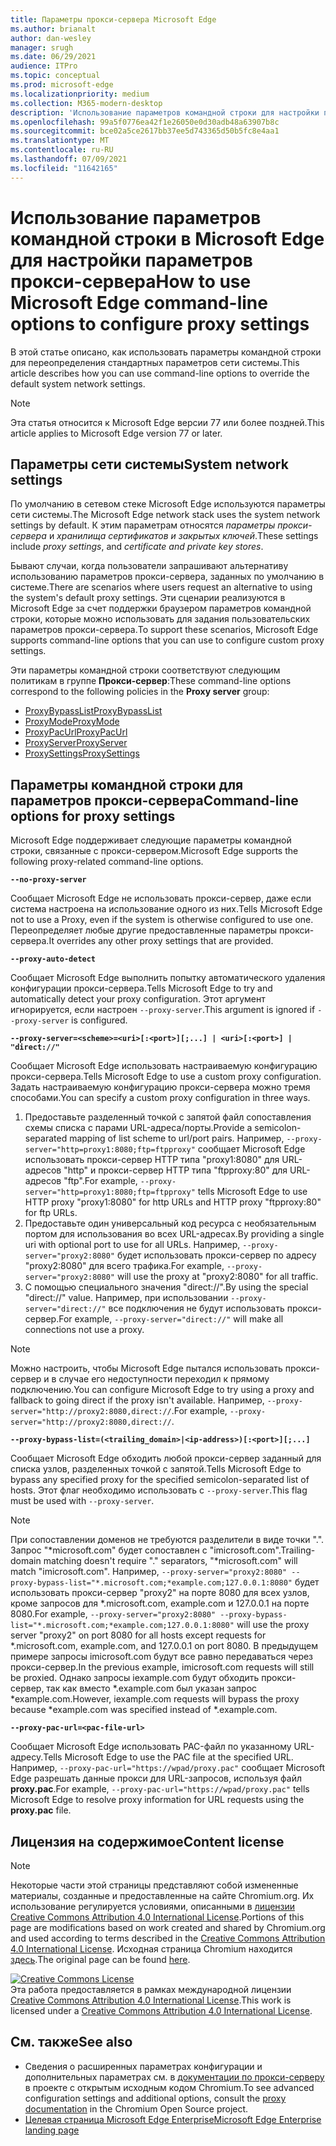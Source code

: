 ```yaml
---
title: Параметры прокси-сервера Microsoft Edge
ms.author: brianalt
author: dan-wesley
manager: srugh
ms.date: 06/29/2021
audience: ITPro
ms.topic: conceptual
ms.prod: microsoft-edge
ms.localizationpriority: medium
ms.collection: M365-modern-desktop
description: 'Использование параметров командной строки для настройки параметров прокси-сервера '
ms.openlocfilehash: 99a5f0776ea42f1e26050e0d30adb48a63907b8c
ms.sourcegitcommit: bce02a5ce2617bb37ee5d743365d50b5fc8e4aa1
ms.translationtype: MT
ms.contentlocale: ru-RU
ms.lasthandoff: 07/09/2021
ms.locfileid: "11642165"
---
```

# <a name="how-to-use-microsoft-edge-command-line-options-to-configure-proxy-settings"></a><span data-ttu-id="ed6bf-103">Использование параметров командной строки в Microsoft Edge для настройки параметров прокси-сервера</span><span class="sxs-lookup"><span data-stu-id="ed6bf-103">How to use Microsoft Edge command-line options to configure proxy settings</span></span>

<span data-ttu-id="ed6bf-104">В этой статье описано, как использовать параметры командной строки для переопределения стандартных параметров сети системы.</span><span class="sxs-lookup"><span data-stu-id="ed6bf-104">This article describes how you can use command-line options to override the default system network settings.</span></span>

>[!NOTE]
><span data-ttu-id="ed6bf-105">Эта статья относится к Microsoft Edge версии 77 или более поздней.</span><span class="sxs-lookup"><span data-stu-id="ed6bf-105">This article applies to Microsoft Edge version 77 or later.</span></span>

## <a name="system-network-settings"></a><span data-ttu-id="ed6bf-106">Параметры сети системы</span><span class="sxs-lookup"><span data-stu-id="ed6bf-106">System network settings</span></span>

<span data-ttu-id="ed6bf-107">По умолчанию в сетевом стеке Microsoft Edge используются параметры сети системы.</span><span class="sxs-lookup"><span data-stu-id="ed6bf-107">The Microsoft Edge network stack uses the system network settings by default.</span></span> <span data-ttu-id="ed6bf-108">К этим параметрам относятся *параметры прокси-сервера* и *хранилища сертификатов и закрытых ключей*.</span><span class="sxs-lookup"><span data-stu-id="ed6bf-108">These settings include *proxy settings*, and *certificate and private key stores*.</span></span>

<span data-ttu-id="ed6bf-109">Бывают случаи, когда пользователи запрашивают альтернативу использованию параметров прокси-сервера, заданных по умолчанию в системе.</span><span class="sxs-lookup"><span data-stu-id="ed6bf-109">There are scenarios where users request an alternative to using the system's default proxy settings.</span></span> <span data-ttu-id="ed6bf-110">Эти сценарии реализуются в Microsoft Edge за счет поддержки браузером параметров командной строки, которые можно использовать для задания пользовательских параметров прокси-сервера.</span><span class="sxs-lookup"><span data-stu-id="ed6bf-110">To support these scenarios, Microsoft Edge supports command-line options that you can use to configure custom proxy settings.</span></span>

<span data-ttu-id="ed6bf-111">Эти параметры командной строки соответствуют следующим политикам в группе **Прокси-сервер**:</span><span class="sxs-lookup"><span data-stu-id="ed6bf-111">These command-line options correspond to the following policies in the **Proxy server** group:</span></span>

- [<span data-ttu-id="ed6bf-112">ProxyBypassList</span><span class="sxs-lookup"><span data-stu-id="ed6bf-112">ProxyBypassList</span></span>](./microsoft-edge-policies.md#proxybypasslist)
- [<span data-ttu-id="ed6bf-113">ProxyMode</span><span class="sxs-lookup"><span data-stu-id="ed6bf-113">ProxyMode</span></span>](./microsoft-edge-policies.md#proxymode)
- [<span data-ttu-id="ed6bf-114">ProxyPacUrl</span><span class="sxs-lookup"><span data-stu-id="ed6bf-114">ProxyPacUrl</span></span>](./microsoft-edge-policies.md#proxypacurl)
- [<span data-ttu-id="ed6bf-115">ProxyServer</span><span class="sxs-lookup"><span data-stu-id="ed6bf-115">ProxyServer</span></span>](./microsoft-edge-policies.md#proxyserver)
- [<span data-ttu-id="ed6bf-116">ProxySettings</span><span class="sxs-lookup"><span data-stu-id="ed6bf-116">ProxySettings</span></span>](./microsoft-edge-policies.md#proxysettings)

## <a name="command-line-options-for-proxy-settings"></a><span data-ttu-id="ed6bf-117">Параметры командной строки для параметров прокси-сервера</span><span class="sxs-lookup"><span data-stu-id="ed6bf-117">Command-line options for proxy settings</span></span>

<span data-ttu-id="ed6bf-118">Microsoft Edge поддерживает следующие параметры командной строки, связанные с прокси-сервером.</span><span class="sxs-lookup"><span data-stu-id="ed6bf-118">Microsoft Edge supports the following proxy-related command-line options.</span></span>

 **`--no-proxy-server`**
 
<span data-ttu-id="ed6bf-119">Сообщает Microsoft Edge не использовать прокси-сервер, даже если система настроена на использование одного из них.</span><span class="sxs-lookup"><span data-stu-id="ed6bf-119">Tells Microsoft Edge not to use a Proxy, even if the system is otherwise configured to use one.</span></span> <span data-ttu-id="ed6bf-120">Переопределяет любые другие предоставленные параметры прокси-сервера.</span><span class="sxs-lookup"><span data-stu-id="ed6bf-120">It overrides any other proxy settings that are provided.</span></span>

**`--proxy-auto-detect`**

<span data-ttu-id="ed6bf-121">Сообщает Microsoft Edge выполнить попытку автоматического удаления конфигурации прокси-сервера.</span><span class="sxs-lookup"><span data-stu-id="ed6bf-121">Tells Microsoft Edge to try and automatically detect your proxy configuration.</span></span> <span data-ttu-id="ed6bf-122">Этот аргумент игнорируется, если настроен `--proxy-server`.</span><span class="sxs-lookup"><span data-stu-id="ed6bf-122">This argument is ignored if `--proxy-server` is configured.</span></span>

**`--proxy-server=<scheme>=<uri>[:<port>][;...] | <uri>[:<port>] | "direct://"`**

<span data-ttu-id="ed6bf-123">Сообщает Microsoft Edge использовать настраиваемую конфигурацию прокси-сервера.</span><span class="sxs-lookup"><span data-stu-id="ed6bf-123">Tells Microsoft Edge to use a custom proxy configuration.</span></span> <span data-ttu-id="ed6bf-124">Задать настраиваемую конфигурацию прокси-сервера можно тремя способами.</span><span class="sxs-lookup"><span data-stu-id="ed6bf-124">You can specify a custom proxy configuration in three ways.</span></span>

1. <span data-ttu-id="ed6bf-125">Предоставьте разделенный точкой с запятой файл сопоставления схемы списка с парами URL-адреса/порты.</span><span class="sxs-lookup"><span data-stu-id="ed6bf-125">Provide a semicolon-separated mapping of list scheme to url/port pairs.</span></span> <span data-ttu-id="ed6bf-126">Например, `--proxy-server="http=proxy1:8080;ftp=ftpproxy"` сообщает Microsoft Edge использовать прокси-сервер HTTP типа "proxy1:8080" для URL-адресов "http" и прокси-сервер HTTP типа "ftpproxy:80" для URL-адресов "ftp".</span><span class="sxs-lookup"><span data-stu-id="ed6bf-126">For example, `--proxy-server="http=proxy1:8080;ftp=ftpproxy"` tells Microsoft Edge to use HTTP proxy "proxy1:8080" for http URLs and HTTP proxy "ftpproxy:80" for ftp URLs.</span></span>
2. <span data-ttu-id="ed6bf-127">Предоставьте один универсальный код ресурса с необязательным портом для использования во всех URL-адресах.</span><span class="sxs-lookup"><span data-stu-id="ed6bf-127">By providing a single uri with optional port to use for all URLs.</span></span> <span data-ttu-id="ed6bf-128">Например, `--proxy-server="proxy2:8080"` будет использовать прокси-сервер по адресу "proxy2:8080" для всего трафика.</span><span class="sxs-lookup"><span data-stu-id="ed6bf-128">For example, `--proxy-server="proxy2:8080"` will use the proxy at "proxy2:8080" for all traffic.</span></span>
3. <span data-ttu-id="ed6bf-129">С помощью специального значения "direct://".</span><span class="sxs-lookup"><span data-stu-id="ed6bf-129">By using the special "direct://" value.</span></span> <span data-ttu-id="ed6bf-130">Например, при использовании `--proxy-server="direct://"` все подключения не будут использовать прокси-сервер.</span><span class="sxs-lookup"><span data-stu-id="ed6bf-130">For example, `--proxy-server="direct://"` will make all connections not use a proxy.</span></span> 

>[!NOTE]
><span data-ttu-id="ed6bf-131">Можно настроить, чтобы Microsoft Edge пытался использовать прокси-сервер и в случае его недоступности переходил к прямому подключению.</span><span class="sxs-lookup"><span data-stu-id="ed6bf-131">You can configure Microsoft Edge to try using a proxy and fallback to going direct if the proxy isn't available.</span></span> <span data-ttu-id="ed6bf-132">Например, `--proxy-server="http://proxy2:8080,direct://`.</span><span class="sxs-lookup"><span data-stu-id="ed6bf-132">For example, `--proxy-server="http://proxy2:8080,direct://`.</span></span>

**`--proxy-bypass-list=(<trailing_domain>|<ip-address>)[:<port>][;...]`**

<span data-ttu-id="ed6bf-133">Сообщает Microsoft Edge обходить любой прокси-сервер заданный для списка узлов, разделенных точкой с запятой.</span><span class="sxs-lookup"><span data-stu-id="ed6bf-133">Tells Microsoft Edge to bypass any specified proxy for the specified semicolon-separated list of hosts.</span></span> <span data-ttu-id="ed6bf-134">Этот флаг необходимо использовать с `--proxy-server`.</span><span class="sxs-lookup"><span data-stu-id="ed6bf-134">This flag must be used with `--proxy-server`.</span></span>

>[!NOTE]
><span data-ttu-id="ed6bf-135">При сопоставлении доменов не требуются разделители в виде точки ".". Запрос "\*microsoft.com" будет сопоставлен с "imicrosoft.com".</span><span class="sxs-lookup"><span data-stu-id="ed6bf-135">Trailing-domain matching doesn't require "." separators, "\*microsoft.com" will match "imicrosoft.com".</span></span> <span data-ttu-id="ed6bf-136">Например, `--proxy-server="proxy2:8080" --proxy-bypass-list="*.microsoft.com;*example.com;127.0.0.1:8080"` будет использовать прокси-сервер "proxy2" на порте 8080 для всех узлов, кроме запросов для \*.microsoft.com, example.com и 127.0.0.1 на порте 8080.</span><span class="sxs-lookup"><span data-stu-id="ed6bf-136">For example, `--proxy-server="proxy2:8080" --proxy-bypass-list="*.microsoft.com;*example.com;127.0.0.1:8080"` will use the proxy server "proxy2" on port 8080 for all hosts except requests for \*.microsoft.com, example.com, and 127.0.0.1 on port 8080.</span></span> <span data-ttu-id="ed6bf-137">В предыдущем примере запросы imicrosoft.com будут все равно передаваться через прокси-сервер.</span><span class="sxs-lookup"><span data-stu-id="ed6bf-137">In the previous example, imicrosoft.com requests will still be proxied.</span></span> <span data-ttu-id="ed6bf-138">Однако запросы iexample.com будут обходить прокси-сервер, так как вместо \*.example.com был указан запрос \*example.com.</span><span class="sxs-lookup"><span data-stu-id="ed6bf-138">However, iexample.com requests will bypass the proxy because \*example.com was specified instead of \*.example.com.</span></span>

**`--proxy-pac-url=<pac-file-url>`**

<span data-ttu-id="ed6bf-139">Сообщает Microsoft Edge использовать PAC-файл по указанному URL-адресу.</span><span class="sxs-lookup"><span data-stu-id="ed6bf-139">Tells Microsoft Edge to use the PAC file at the specified URL.</span></span> <span data-ttu-id="ed6bf-140">Например, `--proxy-pac-url="https://wpad/proxy.pac"` сообщает Microsoft Edge разрешать данные прокси для URL-запросов, используя файл **proxy.pac**.</span><span class="sxs-lookup"><span data-stu-id="ed6bf-140">For example, `--proxy-pac-url="https://wpad/proxy.pac"` tells Microsoft Edge to resolve proxy information for URL requests using the **proxy.pac** file.</span></span>

## <a name="content-license"></a><span data-ttu-id="ed6bf-141">Лицензия на содержимое</span><span class="sxs-lookup"><span data-stu-id="ed6bf-141">Content license</span></span>

> [!NOTE]
> <span data-ttu-id="ed6bf-142">Некоторые части этой страницы представляют собой измененные материалы, созданные и предоставленные на сайте Chromium.org. Их использование регулируется условиями, описанными в [лицензии Creative Commons Attribution 4.0 International License](http://creativecommons.org/licenses/by/4.0/).</span><span class="sxs-lookup"><span data-stu-id="ed6bf-142">Portions of this page are modifications based on work created and shared by Chromium.org and used according to terms described in the [Creative Commons Attribution 4.0 International License](http://creativecommons.org/licenses/by/4.0/).</span></span> <span data-ttu-id="ed6bf-143">Исходная страница Chromium находится [здесь](https://www.chromium.org/developers/design-documents/network-settings#TOC-Command-line-options-for-proxy-sett).</span><span class="sxs-lookup"><span data-stu-id="ed6bf-143">The original page can be found [here](https://www.chromium.org/developers/design-documents/network-settings#TOC-Command-line-options-for-proxy-sett).</span></span>
  
<a rel="license" href="http://creativecommons.org/licenses/by/4.0/"><img alt="Creative Commons License" style="border-width:0" src="https://i.creativecommons.org/l/by/4.0/88x31.png" /></a><br /><span data-ttu-id="ed6bf-144">Эта работа предоставляется в рамках международной лицензии <a rel="license" href="http://creativecommons.org/licenses/by/4.0/">Creative Commons Attribution 4.0 International License</a>.</span><span class="sxs-lookup"><span data-stu-id="ed6bf-144">This work is licensed under a <a rel="license" href="http://creativecommons.org/licenses/by/4.0/">Creative Commons Attribution 4.0 International License</a>.</span></span>

## <a name="see-also"></a><span data-ttu-id="ed6bf-145">См. также</span><span class="sxs-lookup"><span data-stu-id="ed6bf-145">See also</span></span>

- <span data-ttu-id="ed6bf-146">Сведения о расширенных параметрах конфигурации и дополнительных параметрах см. в [документации по прокси-серверу](https://chromium.googlesource.com/chromium/src/+/HEAD/net/docs/proxy.md) в проекте с открытым исходным кодом Chromium.</span><span class="sxs-lookup"><span data-stu-id="ed6bf-146">To see advanced configuration settings and additional options, consult the [proxy documentation](https://chromium.googlesource.com/chromium/src/+/HEAD/net/docs/proxy.md) in the Chromium Open Source project.</span></span>
- [<span data-ttu-id="ed6bf-147">Целевая страница Microsoft Edge Enterprise</span><span class="sxs-lookup"><span data-stu-id="ed6bf-147">Microsoft Edge Enterprise landing page</span></span>](https://aka.ms/EdgeEnterprise)